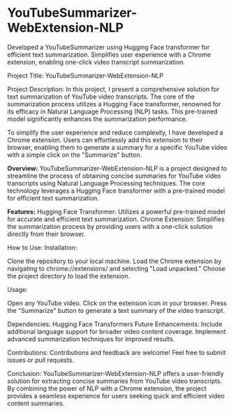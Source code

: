 # YouTubeSummarizer-WebExtension-NLP
Developed a YouTubeSummarizer using Hugging Face transformer for efficient text summarization. Simplifies user experience with a Chrome extension, enabling one-click video transcript summarization.


Project Title:
YouTubeSummarizer-WebExtension-NLP

Project Description:
In this project, I present a comprehensive solution for text summarization of YouTube video transcripts. The core of the summarization process utilizes a Hugging Face transformer, renowned for its efficacy in Natural Language Processing (NLP) tasks. This pre-trained model significantly enhances the summarization performance.

To simplify the user experience and reduce complexity, I have developed a Chrome extension. Users can effortlessly add this extension to their browser, enabling them to generate a summary for a specific YouTube video with a simple click on the "Summarize" button.

**Overview:**
YouTubeSummarizer-WebExtension-NLP is a project designed to streamline the process of obtaining concise summaries for YouTube video transcripts using Natural Language Processing techniques. The core technology leverages a Hugging Face transformer with a pre-trained model for efficient text summarization.

**Features:**
Hugging Face Transformer: Utilizes a powerful pre-trained model for accurate and efficient text summarization.
Chrome Extension: Simplifies the summarization process by providing users with a one-click solution directly from their browser.


How to Use:
Installation:

Clone the repository to your local machine.
Load the Chrome extension by navigating to chrome://extensions/ and selecting "Load unpacked."
Choose the project directory to load the extension.


Usage:

Open any YouTube video.
Click on the extension icon in your browser.
Press the "Summarize" button to generate a text summary of the video transcript.


Dependencies:
Hugging Face Transformers
Future Enhancements:
Include additional language support for broader video content coverage.
Implement advanced summarization techniques for improved results.


Contributions:
Contributions and feedback are welcome! Feel free to submit issues or pull requests.


Conclusion:
YouTubeSummarizer-WebExtension-NLP offers a user-friendly solution for extracting concise summaries from YouTube video transcripts. By combining the power of NLP with a Chrome extension, the project provides a seamless experience for users seeking quick and efficient video content summaries.
